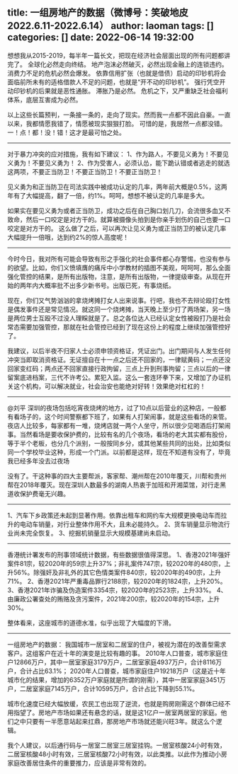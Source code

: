 title: 一组房地产的数据（微博号：笑破地皮 2022.6.11-2022.6.14）
author: laoman
tags: []
categories: []
date: 2022-06-14 19:32:00
---
想想我从2015-2019，每半年一篇长文，把现在经济社会层面出现的所有问题都讲完了。<!-- more -->
全球化必然走向终结。
地产泡沫必然破灭，必然出现金融上的连锁违约。
消费力不足的危机必然会爆发。
依靠信用扩张（也就是借债）启动的印钞机将会面临前所未有的适格借款人不足的问题，也就是“开不动的印钞机”。
强行凭空开动印钞机的后果就是恶性通胀。
滞胀乃是必然。
危机之下，又严重缺乏社会福利体系，底层互害成为必然。

以上这些长篇预判，一条接一条的，走向了现实。然而我一点都不因此自豪。一直以来，我都情愿我错了，情愿被现实狠狠打脸。
可惜的是，我居然一点都没错。
一！点！都！没！错！这才是最可怕之处。
- - - 
对于暴力冲突的应对措施，我有如下建议：
1、作为路人，不要见义勇为！不要见义勇为！不要见义勇为！
2、作为受害人，必须认怂，能下跪认错或者逃走的就选这两项，不要正当防卫！不要正当防卫！不要正当防卫！

见义勇为和正当防卫在司法实践中被成功认定的几率，两年前大概是0.5%，这两年有了大幅提高，翻了一倍，约1%。呵呵，想想不被认定的几率是多大。

如果实在要见义勇为或者正当防卫，成功之后在自己胸口划几刀，会流很多血又不致命，然后一口咬定是对方干的。就算被摄像头拍到是你亲手划伤的自己也要一口咬定是对方干的。 这么做了之后，可以再次让见义勇为或正当防卫的被认定几率大幅提升一倍哦，达到约2%的惊人高度呢！
- - - 
今时今日，我对所有可能会导致有形之手强化的社会事件都心存警惕，也没有参与的欲望。比如，你们义愤填膺的痛斥中小学教材的插图不美观，呵呵呵，那么全面强化管控的结果，是所有出版物，注意，是所有出版物，一律提级审查。从现在开始的两年内大概率批不出多少新书号。出版已死，有事烧纸。

现在，你们又气势汹汹的拿烧烤摊打女人出来说事。行吧，我也不去辩论殴打女性是偶发事件还是常见情况。就这同一个烧烤摊，当天晚上至少打了两场架，另一场是两位男士互殴不过没人理睬就是了。总之各位达人已经认定女性被殴打乃是社会常态需要加强管控，那就在社会管控已经到了现在这份上的程度上继续加强管控好了。

我建议，以后半夜不归家人士必须申领资格证，凭证出门。出门期间与人发生任何冲突当即取消资格证。无证擅自在十一点之后还不回家的，一律赋黄码；一点还没回家变红码；两点还不回家直接行政拘留，三点上升到刑事拘留；三点以后的一律留案底进档案，三代不许考公。累犯入监。这么一套连环拳下来，又增加了办证机关这个机构，可以解决就业，社会治安也能绝对好转！效果绝对杠杠的！
- - - 
@刘平
深圳的夜场包括吃宵夜烧烤的地方，过了10点以后营业的这种店，一般都有看场子的，这个时间警察都下班了，如果有人打架闹事，就是这些看场的来管。夜店人比较多，每家都有一堆，烧烤店就一两个人坐守，所以很少见喝酒后打架闹事。当然看场是要收保护费的，比较有名的几个夜场，看场的老大其实都有股份，等于半个老板，也分几个派别，一般按同乡分，或其他某些共同的出处，比如类似同一个学校毕业这种，形成一个门派。以前都是这样，现在不知道有没有了，毕竟我已经多年没去过夜场

没有了。干这种事的四大主要帮派，客家帮、潮州帮在2010年覆灭，川帮和贵州帮在2018年覆灭。现在深圳人数最多的湖南人热衷于加班和开湘菜馆，对行走黑道收保护费毫无兴趣。
- - - 
1、汽车下乡政策还未起到显著作用。依靠出租车和网约车大规模更换电动车而拉升的电动车销量，对行业整体作用不大，且未必能持久。
2、货车销量显示物流行业尚未完全恢复。
3、挖掘机销量显示大规模基建尚未启动。 ​​​
- - - 
香港统计署发布的刑事领域统计数据，有些数据很值得深思。
1、香港2021年强奸案件81宗，较2020年的59宗上升37%；非礼案件747宗，较2020年的480宗，上升56%。除强奸及非礼外的其它色情类案件840宗，较2020年的490宗，上升71%。
2、香港2021年严重毒品罪行2188宗，较2020年的1824宗，上升20%。
3、香港2021年诈骗及伪造案件3354宗，较2020年的2523宗，上升33%。
4、由廉政公署查处的贿赂及贪污案件，2021年200宗，较2020年的154宗，上升30%。

整体看来，这座城市的道德水准，似乎出现了大幅度的下滑。
- - -
一组房地产的数据：
我国城市一居室和二居室的住户，被视为潜在的改善型需求客户。这组客户在近十年的演变是比较有趣的事。
2010年人口普查，城市家庭住户12866万户，其中一居室家庭3179万户，二居室家庭4937万户，合计8116万户，合计占比63.1%；
2020年人口普查，城市家庭住户19218万户（这是近十年城市化的结果，增加的6352万户家庭就是所谓的刚需），其中一居室家庭3451万户，二居室家庭7145万户，合计10595万户，合计占比下降到55.1%。

城市化速度已经大幅放缓，农民工也出现了逆流，也就是购房刚需这个群体已经不用指望了。房地产市场如果还有悬念的话，就是这1亿户一居室两居室的家庭。他们之中只要有一半愿意站起来扛鼎，那房地产市场就还能兴旺3年。就这么个逻辑。

我个人建议，以后通行码与一居室二居室三居室挂钩。一居室核酸24小时有效，二居室核酸48小时有效，三居室核酸72小时有效，以此类推。以此作为推动小房家庭改善居住条件的重要推力，应该是非常有效的。